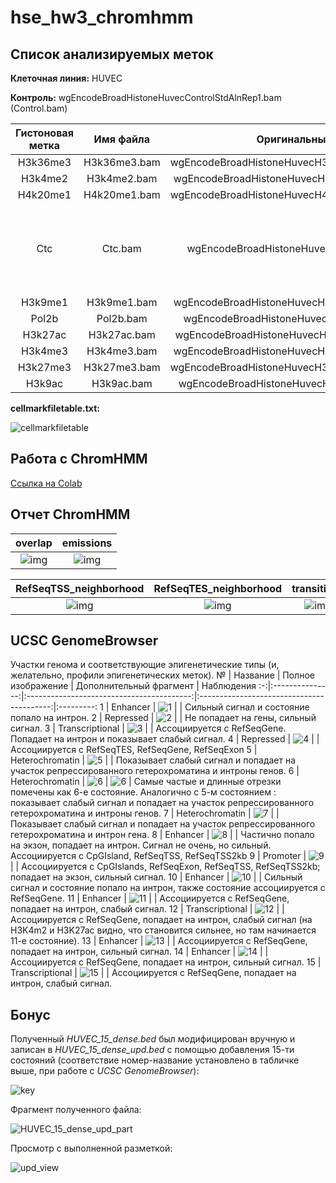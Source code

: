 # hse_hw3_chromhmm

## Список анализируемых меток

**Клеточная линия:** HUVEC

**Контроль:** wgEncodeBroadHistoneHuvecControlStdAlnRep1.bam (Control.bam)

Гистоновая метка | Имя файла    | Оригинальный файл                               | Правки
:---------------:|:------------:|:-----------------------------------------------:|:----------------------------------------------:
H3k36me3         | H3k36me3.bam | wgEncodeBroadHistoneHuvecH3k36me3StdAlnRep1.bam |
H3k4me2          | H3k4me2.bam  | wgEncodeBroadHistoneHuvecH3k4me2StdAlnRep1.bam  |
H4k20me1         | H4k20me1.bam | wgEncodeBroadHistoneHuvecH4k20me1StdAlnRep1.bam |
Ctc              | Ctc.bam      | wgEncodeBroadHistoneHuvecCtcfStdAlnRep1.bam     | Тут вышла ошибочка, метку надо называть *Ctcf*
H3k9me1          | H3k9me1.bam  | wgEncodeBroadHistoneHuvecH3k9me1StdAlnRep1.bam  |
Pol2b            | Pol2b.bam    | wgEncodeBroadHistoneHuvecPol2bStdAlnRep1.bam    |
H3k27ac          | H3k27ac.bam  | wgEncodeBroadHistoneHuvecH3k27acStdAlnRep1.bam  |
H3k4me3          | H3k4me3.bam  | wgEncodeBroadHistoneHuvecH3k4me3StdAlnRep1.bam  |
H3k27me3         | H3k27me3.bam | wgEncodeBroadHistoneHuvecH3k27me3StdAlnRep1.bam |
H3k9ac           | H3k9ac.bam   | wgEncodeBroadHistoneHuvecH3k9acStdAlnRep1.bam   |

**cellmarkfiletable.txt:**

![cellmarkfiletable](pictures/cellmarkfiletable.png)

## Работа с ChromHMM

[Ссылка на Colab](https://colab.research.google.com/drive/1Ki-ptRA6R1crE_Sd1NHeyil1JRGmtOry?usp=sharing)

## Отчет ChromHMM

overlap                                             | emissions
:--------------------------------------------------:|:--------------------------------:
![img](results/HUVEC_15_overlap.png)                | ![img](results/emissions_15.png)

RefSeqTSS_neighborhood                              | RefSeqTES_neighborhood                              | transitions
:--------------------------------------------------:|:---------------------------------------------------:|:----------:
![img](results/HUVEC_15_RefSeqTSS_neighborhood.png) | ![img](results/HUVEC_15_RefSeqTES_neighborhood.png) | ![img](results/transitions_15.png)

## UCSC GenomeBrowser

Участки генома и соответствующие эпигенетические типы (и, желательно, профили эпигенетических меток).
 № | Название        | Полное изображение                        | Дополнительный фрагмент                   | Наблюдения
:-:|:---------------:|:-----------------------------------------:|:-----------------------------------------:|:---------:
1  | Enhancer        | ![1](pictures/UCSC_GenomeBrowser/1.png)   |                                           | Сильный сигнал и состояние попало на интрон.
2  | Repressed       | ![2](pictures/UCSC_GenomeBrowser/2.png)   |                                           | Не попадает на гены, сильный сигнал.
3  | Transcriptional | ![3](pictures/UCSC_GenomeBrowser/3.png)   |                                           | Ассоциируется с RefSeqGene. Попадает на интрон и показывает слабый сигнал.
4  | Repressed       | ![4](pictures/UCSC_GenomeBrowser/4.png)   |                                           | Ассоциируется с RefSeqTES, RefSeqGene, RefSeqExon
5  | Heterochromatin | ![5](pictures/UCSC_GenomeBrowser/5.png)   |                                           | Показывает слабый сигнал и попадает на участок репрессированного гетерохроматина и интроны генов.
6  | Heterochromatin | ![6](pictures/UCSC_GenomeBrowser/6.png)   | ![6](pictures/UCSC_GenomeBrowser/6_2.png) | Самые частые и длинные отрезки помечены как 6-е состояние. Аналогично с 5-м состоянием : показывает слабый сигнал и попадает на участок репрессированного гетерохроматина и интроны генов.
7  | Heterochromatin | ![7](pictures/UCSC_GenomeBrowser/7.png)   |                                           | Показывает слабый сигнал и попадает на участок репрессированного гетерохроматина и интрон гена.
8  | Enhancer        | ![8](pictures/UCSC_GenomeBrowser/8.png)   |                                           | Частично попало на экзон, попадает на интрон. Сигнал не очень, но сильный. Ассоциируется с CpGIsland, RefSeqTSS, RefSeqTSS2kb
9  | Promoter        | ![9](pictures/UCSC_GenomeBrowser/9.png)   |                                           | Ассоциируется с CpGIslands, RefSeqExon, RefSeqTSS, RefSeqTSS2kb; попадает на экзон, сильный сигнал.
10 | Enhancer        | ![10](pictures/UCSC_GenomeBrowser/10.png) |                                           | Сильный сигнал и состояние попало на интрон, также состояние ассоциируется с RefSeqGene.
11 | Enhancer        | ![11](pictures/UCSC_GenomeBrowser/11.png) |                                           | Ассоциируется с RefSeqGene, попадает на интрон, слабый сигнал.
12 | Transcriptional | ![12](pictures/UCSC_GenomeBrowser/12.png) |                                           | Ассоциируется с RefSeqGene, попадает на интрон, слабый сигнал (на H3K4m2 и H3K27ac видно, что становится сильнее, но там начинается 11-е состояние).
13 | Enhancer        | ![13](pictures/UCSC_GenomeBrowser/13.png) |                                           | Ассоциируется с RefSeqGene, попадает на интрон, сильный сигнал.
14 | Enhancer        | ![14](pictures/UCSC_GenomeBrowser/14.png) |                                           | Ассоциируется с RefSeqGene, попадает на интрон, сильный сигнал.
15 | Transcriptional | ![15](pictures/UCSC_GenomeBrowser/15.png) |                                           | Ассоциируется с RefSeqGene, попадает на интрон, слабый сигнал.

## Бонус

Полученный *HUVEC_15_dense.bed* был модифицирован вручную и записан в *HUVEC_15_dense_upd.bed* с помощью добавления 15-ти состояний (соответствие номер-название установлено в табличке выше, при работе с *UCSC GenomeBrowser*):

![key](pictures/key.png)

Фрагмент полученного файла:

![HUVEC_15_dense_upd_part](pictures/HUVEC_15_dense_upd_part.png)

Просмотр с выполненной разметкой:

![upd_view](pictures/UCSC_GenomeBrowser/upd_view.png)
